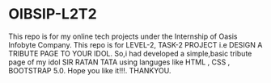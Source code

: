 # OIBSIP-L2T2
This repo is for my online tech projects under the Internship of Oasis Infobyte Company.
This repo is for LEVEL-2, TASK-2 PROJECT i.e DESIGN A TRIBUTE PAGE TO YOUR IDOL.
So,i had developed a simple,basic  tribute page of my idol SIR RATAN TATA using languges
like HTML , CSS , BOOTSTRAP 5.0.
Hope you like it!!!.
THANKYOU.
